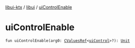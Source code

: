 [libui-ktx](../index.md) / [libui](index.md) / [uiControlEnable](./ui-control-enable.md)

# uiControlEnable

`fun uiControlEnable(arg0: `[`CValuesRef`](../kotlinx.cinterop/-c-values-ref/index.md)`<`[`uiControl`](ui-control/index.md)`>?): `[`Unit`](https://kotlinlang.org/api/latest/jvm/stdlib/kotlin/-unit/index.html)